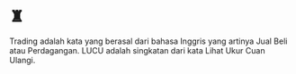 # ♜
Trading adalah kata yang berasal dari bahasa Inggris yang artinya Jual Beli atau Perdagangan.
LUCU adalah singkatan dari kata Lihat Ukur Cuan Ulangi.
